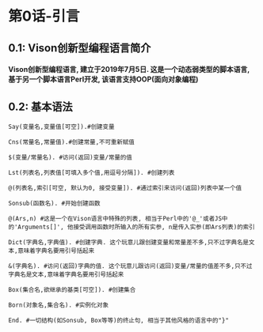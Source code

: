 # 第0话-引言
## 0.1: Vison创新型编程语言简介
#### Vison创新型编程语言, 建立于2019年7月5日. 这是一个动态弱类型的脚本语言, 基于另一个脚本语言Perl开发, 该语言支持OOP(面向对象编程)
## 0.2: 基本语法
```
Say(变量名,变量值[可空]).#创建变量

Cns(常量名,常量值).#创建常量,不可重新赋值

$(变量/常量名). #访问(返回)变量/常量的值

Lst(列表名,列表值[可填入多个值,用逗号分隔]). #创建列表

@(列表名,索引[可空, 默认为0, 接受变量]). #通过索引来访问(返回)列表中某一个值

Sonsub(函数名). #开始创建函数

@(Ars,n) #这是一个在Vison语言中特殊的列表, 相当于Perl中的'@_'或者JS中的'Arguments[]', 他接受调用函数时所输入的所有实参, n是传入实参(即Ars列表)的索引

Dict(字典名,字典值). #创建字典. 这个玩意儿跟创建变量和常量差不多,只不过字典名是文本,意味着字典名要用引号括起来

&(字典名). #访问(返回)字典的值. 这个玩意儿跟访问(返回)变量/常量的值差不多,只不过字典名是文本,意味着字典名要用引号括起来

Box(集合名,欲继承的基类[可空]). #创建集合

Born(对象名,集合名). #实例化对象

End. #一切结构(如Sonsub, Box等等)的终止句, 相当于其他风格的语言中的"}"
```
